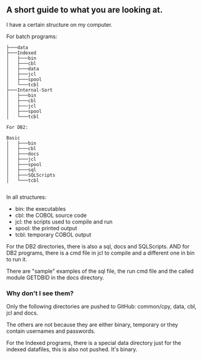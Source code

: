 ## A short guide to what you are looking at.

I have a certain structure on my computer.

For batch programs:
```
├───data
├───Indexed
│   ├───bin
│   ├───cbl
│   ├───data
│   ├───jcl
│   ├───spool
│   └───tcbl
├───Internal-Sort
│   ├───bin
│   ├───cbl
│   ├───jcl
│   ├───spool
│   └───tcbl

For DB2:

Basic
│   ├───bin
│   ├───cbl
│   ├───docs
│   ├───jcl
│   ├───spool
│   ├───sql
│   ├───SQLScripts
│   └───tcbl


```
In all structures:

- bin: the executables
- cbl: the COBOL source code
- jcl: the scripts used to compile and run
- spool: the printed output
- tcbl: temporary COBOL output

For the DB2 directories, there is also a sql,
docs and SQLScripts. AND for DB2 programs, there is a cmd file in jcl to compile and a different one in bin to run it.

There are "sample" examples of the sql file, the run cmd file and the called module GETDBID in the docs directory.

### Why don't I see them?
Only the following directories are pushed to GitHub:
common/cpy, data, cbl, jcl and docs.

The others are not because they are either binary, temporary or they contain usernames and passwords.

For the Indexed programs, there is a special data directory just for the indexed datafiles, this is also not pushed. It's binary.